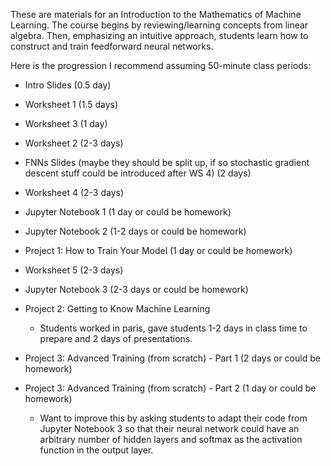 These are materials for an Introduction to the Mathematics of Machine Learning. The course begins by reviewing/learning concepts from linear algebra. Then, emphasizing an intuitive approach, students learn how to construct and train feedforward neural networks. 

Here is the progression I recommend assuming 50-minute class periods:

- Intro Slides (0.5 day)

- Worksheet 1 (1.5 days)

- Worksheet 3 (1 day)

- Worksheet 2 (2-3 days)

- FNNs Slides (maybe they should be split up, if so stochastic gradient descent stuff could be introduced after WS 4) (2 days)

- Worksheet 4 (2-3 days)

- Jupyter Notebook 1 (1 day or could be homework)

- Jupyter Notebook 2 (1-2 days or could be homework)

- Project 1: How to Train Your Model (1 day or could be homework)

- Worksheet 5 (2-3 days)

- Jupyter Notebook 3 (2-3 days or could be homework)

- Project 2: Getting to Know Machine Learning 
    - Students worked in paris, gave students 1-2 days in class time to prepare and 2 days of presentations.

- Project 3: Advanced Training (from scratch) - Part 1 (2 days or could be homework)

- Project 3: Advanced Training (from scratch) - Part 2 (1 day or could be homework)
    - Want to improve this by asking students to adapt their code from Jupyter Notebook 3 so that their neural network could have an arbitrary number of hidden layers and softmax as the activation function in the output layer.

